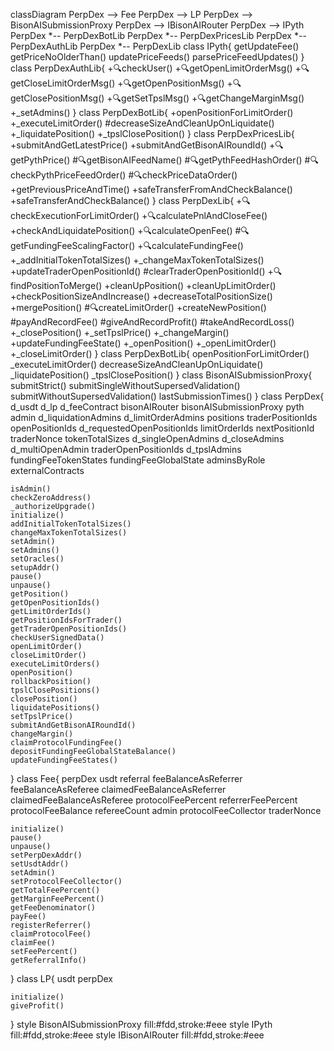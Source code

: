 classDiagram
PerpDex --> Fee
PerpDex --> LP
PerpDex --> BisonAISubmissionProxy
PerpDex --> IBisonAIRouter
PerpDex --> IPyth
PerpDex *-- PerpDexBotLib
PerpDex *-- PerpDexPricesLib
PerpDex *-- PerpDexAuthLib
PerpDex *-- PerpDexLib
class IPyth{
	getUpdateFee()
	getPriceNoOlderThan()
	updatePriceFeeds()
	parsePriceFeedUpdates()
}
class PerpDexAuthLib{
	+🔍checkUser()
	+🔍getOpenLimitOrderMsg()
	+🔍getCloseLimitOrderMsg()
	+🔍getOpenPositionMsg()
	+🔍getClosePositionMsg()
	+🔍getSetTpslMsg()
	+🔍getChangeMarginMsg()
	+_setAdmins()
}
class PerpDexBotLib{
	+openPositionForLimitOrder()
	+_executeLimitOrder()
	#decreaseSizeAndCleanUpOnLiquidate()
	+_liquidatePosition()
	+_tpslClosePosition()
}
class PerpDexPricesLib{
	+submitAndGetLatestPrice()
	+submitAndGetBisonAIRoundId()
	+🔍getPythPrice()
	#🔍getBisonAIFeedName()
	#🔍getPythFeedHashOrder()
	#🔍checkPythPriceFeedOrder()
	#🔍checkPriceDataOrder()
	+getPreviousPriceAndTime()
	+safeTransferFromAndCheckBalance()
	+safeTransferAndCheckBalance()
}
class PerpDexLib{
	+🔍checkExecutionForLimitOrder()
	+🔍calculatePnlAndCloseFee()
	+checkAndLiquidatePosition()
	+🔍calculateOpenFee()
	#🔍getFundingFeeScalingFactor()
	+🔍calculateFundingFee()
	+_addInitialTokenTotalSizes()
	+_changeMaxTokenTotalSizes()
	+updateTraderOpenPositionId()
	#clearTraderOpenPositionId()
	+🔍findPositionToMerge()
	+cleanUpPosition()
	+cleanUpLimitOrder()
	+checkPositionSizeAndIncrease()
	+decreaseTotalPositionSize()
	+mergePosition()
	#🔍createLimitOrder()
	+createNewPosition()
	#payAndRecordFee()
	#giveAndRecordProfit()
	#takeAndRecordLoss()
	+_closePosition()
	+_setTpslPrice()
	+_changeMargin()
	+updateFundingFeeState()
	+_openPosition()
	+_openLimitOrder()
	+_closeLimitOrder()
}
class PerpDexBotLib{
	openPositionForLimitOrder()
	_executeLimitOrder()
	decreaseSizeAndCleanUpOnLiquidate()
	_liquidatePosition()
	_tpslClosePosition()
}
class BisonAISubmissionProxy{
    submitStrict()
    submitSingleWithoutSupersedValidation()
    submitWithoutSupersedValidation()
    lastSubmissionTimes()
}
class PerpDex{
	d_usdt
	d_lp
	d_feeContract
	bisonAIRouter
	bisonAISubmissionProxy
	pyth
	admin
	d_liquidationAdmins
	d_limitOrderAdmins
	positions
	traderPositionIds
	openPositionIds
	d_requestedOpenPositionIds
	limitOrderIds
	nextPositionId
	traderNonce
	tokenTotalSizes
	d_singleOpenAdmins
	d_closeAdmins
	d_multiOpenAdmin
	traderOpenPositionIds
	d_tpslAdmins
	fundingFeeTokenStates
	fundingFeeGlobalState
	adminsByRole
	externalContracts

	isAdmin()
	checkZeroAddress()
	_authorizeUpgrade()
	initialize()
	addInitialTokenTotalSizes()
	changeMaxTokenTotalSizes()
	setAdmin()
	setAdmins()
	setOracles()
	setupAddr()
	pause()
	unpause()
	getPosition()
	getOpenPositionIds()
	getLimitOrderIds()
	getPositionIdsForTrader()
	getTraderOpenPositionIds()
	checkUserSignedData()
	openLimitOrder()
	closeLimitOrder()
	executeLimitOrders()
	openPosition()
	rollbackPosition()
	tpslClosePositions()
	closePosition()
	liquidatePositions()
	setTpslPrice()
	submitAndGetBisonAIRoundId()
	changeMargin()
	claimProtocolFundingFee()
	depositFundingFeeGlobalStateBalance()
	updateFundingFeeStates()
}
class Fee{
	perpDex
	usdt
	referral
	feeBalanceAsReferrer
	feeBalanceAsReferee
	claimedFeeBalanceAsReferrer
	claimedFeeBalanceAsReferee
	protocolFeePercent
	referrerFeePercent
	protocolFeeBalance
	refereeCount
	admin
	protocolFeeCollector
	traderNonce

	initialize()
	pause()
	unpause()
	setPerpDexAddr()
	setUsdtAddr()
	setAdmin()
	setProtocolFeeCollector()
	getTotalFeePercent()
	getMarginFeePercent()
	getFeeDenominator()
	payFee()
	registerReferrer()
	claimProtocolFee()
	claimFee()
	setFeePercent()
	getReferralInfo()
}
class LP{
    usdt
	perpDex

	initialize()
	giveProfit()
}
style BisonAISubmissionProxy fill:#fdd,stroke:#eee
style IPyth fill:#fdd,stroke:#eee
style IBisonAIRouter fill:#fdd,stroke:#eee
